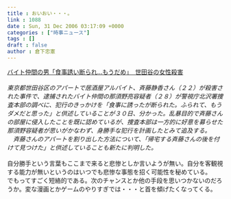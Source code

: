 ```yaml
---
title : おいおい・・・。
link : 1088
date : Sun, 31 Dec 2006 03:17:09 +0000
categories : ["時事ニュース"]
tags : []
draft : false
author : 倉下忠憲
---
```


<A HREF="http://www.iza.ne.jp/news/newsarticle/33419/" TARGET="_blank">バイト仲間の男「食事誘い断られ…もうだめ」　世田谷の女性殺害</A><BR><BR><I>東京都世田谷区のアパートで居酒屋アルバイト、斉藤静香さん（２２）が殺害された事件で、逮捕されたバイト仲間の那須野亮容疑者（２８）が警視庁北沢署捜査本部の調べに、犯行のきっかけを「食事に誘ったが断られた。ふられて、もうダメだと思った」と供述していることが３０日、分かった。乱暴目的で斉藤さんの部屋に侵入したことを既に認めているが、捜査本部は一方的に好意を募らせた那須野容疑者が思いがかなわず、身勝手な犯行を計画したとみて追及する。<BR>　斉藤さんのアパートを割り出した方法について、「帰宅する斉藤さんの後を付けて見つけた」と供述していることも新たに判明した。</I><BR><BR>自分勝手という言葉もここまで来ると悲惨としか言いようが無い。自分を客観視する能力が無いというのはいつでも悲惨な事態を招く可能性を秘めている。<BR>でもってすごく短絡的である。次のチャンスとか他の手段を思いつかないのだろうか。変な漫画とかゲームのやりすぎでは・・・と首を傾げたくなってくる。<br><br>
